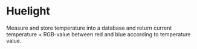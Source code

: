 # Huelight
Measure and store temperature into a database and return current temperature + RGB-value between red and blue according to temperature value.
